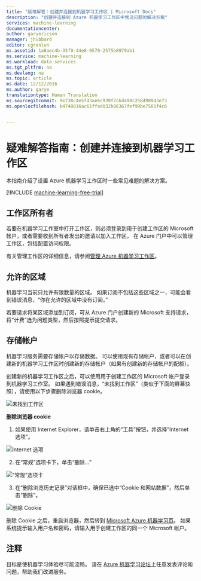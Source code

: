```yaml
---
title: "疑难解答：创建并连接到机器学习工作区 | Microsoft Docs"
description: "创建并连接到 Azure 机器学习工作区中常见问题的解决方案"
services: machine-learning
documentationcenter: 
author: garyericson
manager: jhubbard
editor: cgronlun
ms.assetid: 1a8aec4b-35f9-44e8-9570-2575b8979ab1
ms.service: machine-learning
ms.workload: data-services
ms.tgt_pltfrm: na
ms.devlang: na
ms.topic: article
ms.date: 12/12/2016
ms.author: garye
translationtype: Human Translation
ms.sourcegitcommit: 9e738c4e5f43ae6c939f7c6da90c258498943e73
ms.openlocfilehash: b4740816ac61ffad032b86367fef99be7581f4c6


---
```

# <a name="troubleshooting-guide-create-and-connect-to-an-machine-learning-workspace"></a>疑难解答指南：创建并连接到机器学习工作区
本指南介绍了设置 Azure 机器学习工作区时一些常见难题的解决方案。

[!INCLUDE [machine-learning-free-trial](../../includes/machine-learning-free-trial.md)]

## <a name="workspace-owner"></a>工作区所有者
若要在机器学习工作室中打开工作区，则必须登录到用于创建工作区的 Microsoft 帐户，或者需要收到所有者发出的邀请以加入工作区。 在 Azure 门户中可以管理工作区，包括配置访问权限。

有关管理工作区的详细信息，请参阅[管理 Azure 机器学习工作区]。

[管理 Azure 机器学习工作区]: machine-learning-manage-workspace.md

## <a name="allowed-regions"></a>允许的区域
机器学习当前只允许有限数量的区域。 如果订阅不包括这些区域之一，可能会看到错误消息，“你在允许的区域中没有订阅。”

若要请求将某区域添加到订阅，可从 Azure 门户创建新的 Microsoft 支持请求，将“计费”选为问题类型，然后按照提示提交请求。

## <a name="storage-account"></a>存储帐户
机器学习服务需要存储帐户以存储数据。 可以使用现有存储帐户，或者可以在创建新的机器学习工作区时创建新的存储帐户（如果有创建新的存储帐户的配额）。

创建新的机器学习工作区之后，可以使用用于创建工作区的 Microsoft 帐户登录到机器学习工作室。 如果遇到错误消息，“未找到工作区”（类似于下面的屏幕快照），请使用以下步骤删除浏览器 cookie。

![未找到工作区][screen3]

**删除浏览器 cookie**

1. 如果使用 Internet Explorer，请单击右上角的“工具”按钮，并选择“Internet 选项”。  

![Internet 选项][screen4]

2. 在“常规”选项卡下，单击“删除...”

![“常规”选项卡][screen5]

3. 在“删除浏览历史记录”对话框中，确保已选中“Cookie 和网站数据”，然后单击“删除”。

![删除 Cookie][screen6]

删除 Cookie 之后，重启浏览器，然后转到 [Microsoft Azure 机器学习页](https://studio.azureml.net)。 如果系统提示输入用户名和密码，请输入用于创建工作区的同一个 Microsoft 帐户。

## <a name="comments"></a>注释

目标是使机器学习体验尽可能流畅。 请在 [Azure 机器学习论坛](http://social.msdn.microsoft.com/Forums/windowsazure/home?forum=MachineLearning)上任意发表评论和问题，帮助我们改进服务。

[screen1]:media/machine-learning-troubleshooting-creating-ml-workspace/screen1.png
[screen2]:media/machine-learning-troubleshooting-creating-ml-workspace/screen2.png
[screen3]:media/machine-learning-troubleshooting-creating-ml-workspace/screen3.png
[screen4]:media/machine-learning-troubleshooting-creating-ml-workspace/screen4.png
[screen5]:media/machine-learning-troubleshooting-creating-ml-workspace/screen5.png
[screen6]:media/machine-learning-troubleshooting-creating-ml-workspace/screen6.png



<!--HONumber=Dec16_HO2-->


